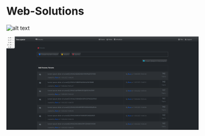 # Web-Solutions


![alt text]([http://url/to/img.png](https://github.com/Teo-space/Web-Solutions/blob/master/Screenshot_Main.png)https://github.com/Teo-space/Web-Solutions/blob/master/Screenshot_Main.png)

![Alt text](Screenshot_Main.png?raw=true "Title")
